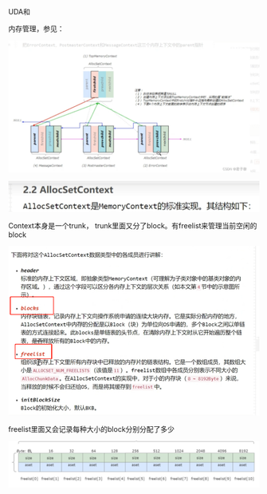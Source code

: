 UDA和



内存管理，参见： 

![image-20230328153926249](assets/images/postgresql内核和UDA/image-20230328153926249.png)

![image-20230328154001171](assets/images/postgresql内核和UDA/image-20230328154001171.png)



Context本身是一个trunk， trunk里面又分了block。有freelist来管理当前空闲的block

![image-20230328154108439](assets/images/postgresql内核和UDA/image-20230328154108439.png)



freelist里面又会记录每种大小的block分别分配了多少

![image-20230328154511194](assets/images/postgresql内核和UDA/image-20230328154511194.png)